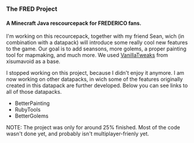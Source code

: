 ### The FRED Project
#### A Minecraft Java rescourcepack for FREDERICO fans.

I'm working on this recourcepack, together with my friend Sean, wich (in combination with a datapack) will introduce some really cool new features to the game. Our goal is to add seansons, more golems, a proper painting tool for mapmaking, and much more. 
We used [VanillaTweaks](https://vanillatweaks.net/) from xisumavoid as a base.

I stopped working on this project, because I didn't enjoy it anymore. I am now working on other datapacks, in wich some of the features originally created in this datapack are further developed. Below you can see links to all of those datapacks.

- BetterPainting
- RubyTools
- BetterGolems

NOTE:
The project was only for around 25% finished. Most of the code wasn't done yet, and probably isn't multiplayer-frienly yet.